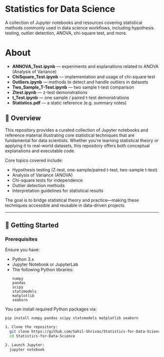 # Statistics for Data Science

A collection of Jupyter notebooks and resources covering statistical methods commonly used in data science workflows, including hypothesis testing, outlier detection, ANOVA, chi-square test, and more.

# About 

- **ANNOVA_Test.ipynb** — experiments and explanations related to ANOVA (Analysis of Variance)  
- **ChiSquare_Test.ipynb** — implementation and usage of chi-square test  
- **Outliers.ipynb** — methods to detect and handle outliers in datasets  
- **Two_Sample_T-Test.ipynb** — two sample t-test comparison  
- **Ztest.ipynb** — z-test demonstrations  
- **t_Test.ipynb** — one sample / paired t-test demonstrations  
- **Statistics.pdf** — a static reference (e.g. summary notes)  

## 📖 Overview

This repository provides a curated collection of Jupyter notebooks and reference material illustrating core statistical techniques that are fundamental for data scientists. Whether you're learning statistical theory or applying it to real-world datasets, this repository offers both conceptual explanations and executable code.

Core topics covered include:

- Hypothesis testing (Z-test, one-sample/paired t-test, two-sample t-test)  
- Analysis of Variance (ANOVA)  
- Chi-square tests for independence  
- Outlier detection methods  
- Interpretation guidelines for statistical results  

The goal is to bridge statistical theory and practice—making these techniques accessible and reusable in data-driven projects.

---  

## 🚀 Getting Started

### Prerequisites

Ensure you have:

- Python 3.x  
- Jupyter Notebook or JupyterLab  
- The following Python libraries:  
  ```text
  numpy
  pandas
  scipy
  statsmodels
  matplotlib
  seaborn  

You can install required Python packages via:

```bash
pip install numpy pandas scipy statsmodels matplotlib seaborn

1. Clone the repository:
  git clone https://github.com/Sahil-Shrivas/Statistics-for-Data-Science.git
  cd Statistics-for-Data-Science

2. Launch Jupyter:
  jupyter notebook

